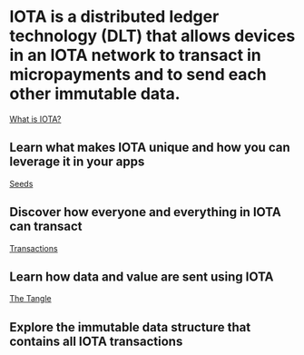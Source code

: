 # IOTA is a distributed ledger technology (DLT) that allows devices in an IOTA network to transact in micropayments and to send each other immutable data.

[What is IOTA?](/0.1/introduction/overview.md)
## Learn what makes IOTA unique and how you can leverage it in your apps

[Seeds](/0.1/clients/seeds.md)
## Discover how everyone and everything in IOTA can transact

[Transactions](/0.1/clients/transactions.md)
## Learn how data and value are sent using IOTA

[The Tangle](/0.1/network/the-tangle.md)
## Explore the immutable data structure that contains all IOTA transactions